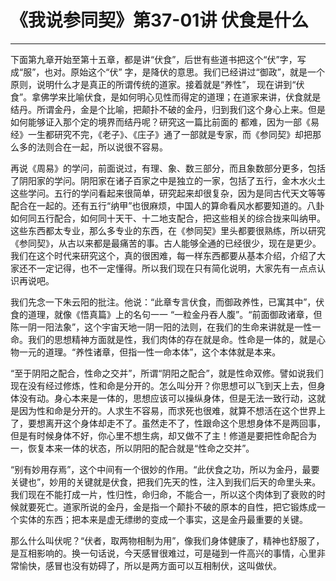 # 《我说参同契》第37-01讲 伏食是什么

------

下面第九章开始至第十五章，都是讲“伏食”，后世有些道书把这个“伏”字，写成“服”，也对。原始这个“伏” 字，是降伏的意思。我们已经讲过“御政”，就是一个原则，说明什么才是真正的所谓传统的道家。接着就是“养性”， 现在讲到“伏食”。拿佛学来比喻伏食，是如何明心见性而得定的道理；在道家来讲，伏食就是结丹。所谓金丹，金是个比喻，把颠扑不破的金丹，归到我们这个身心上来。但是如何能够证入那个定的境界而结丹呢？研究这一篇比前面的 都难，因为一部《易经》一生都研究不完，《老子》、《庄子》通了一部就是专家，而《参同契》却把那么多的法则合在一起，所以说很不容易。

再说《周易》的学问，前面说过，有理、象、数三部分，而且象数部分更多，包括了阴阳家的学问。阴阳家在诸子百家之中是独立的一家，包括了五行，金木水火土这些学问。五行的学问看起来很简单，研究起来却很复杂，因为是同古代天文等等配合在一起的。还有五行“纳甲”也很麻烦，中国人的算命看风水都要知道的。八卦如何同五行配合，如何同十天干、十二地支配合，把这些相关的综合拢来叫纳甲。这些东西都太专业，那么多专业的东西，在《参同契》里头都要很熟练，所以研究《参同契》，从古以来都是最痛苦的事。古人能够全通的已经很少，现在是更少。我们在这个时代来研究这个，真的很困难，每一样东西都要从基本介绍，介绍了大家还不一定记得，也不一定懂得。所以我们现在只有简化说明，大家先有一点点认识再说吧。

我们先念一下朱云阳的批注。他说：“此章专言伏食，而御政养性，已寓其中”，伏食的道理，就像《悟真篇》上的名句一一 “一粒金丹吞人腹”。“前面御政诸章，但陈一阴一阳法象”，这个宇宙天地一阴一阳的法则，在我们的生命来讲就是一性一命。我们的思想精神方面就是性，我们肉体的存在就是命。性命是一体的，就是心物一元的道理。“养性诸章，但指一性一命本体”，这个本体就是本来。

“至于阴阳之配合，性命之交并”，所谓“阴阳之配合”，就是性命双修。譬如说我们现在没有经过修炼，性和命是分开的。怎么叫分开？你思想可以飞到天上去，但身体没有动。身心本来是一体的，思想应该可以操纵身体，但是无法一致行动，这就是因为性和命是分开的。人求生不容易，而求死也很难，就算不想活在这个世界上了，要想离开这个身体却走不了。虽然走不了，性跟命这个思想身体不是两回事，但是有时候身体不好，你心里不想生病，却又做不了主！修道是要把性命配合为一，恢复本来一体的状态，所以阴阳的配合就是“性命之交并”。

“别有妙用存焉”，这个中间有一个很妙的作用。“此伏食之功，所以为金丹，最要关键也”，妙用的关键就是伏食，把我们先天的性，注入到我们后天的命里头来。我们现在不能打成一片，性归性，命归命，不能合一，所以这个肉体到了衰败的时候就要死亡。道家所说的金丹，金是指一个颠扑不破的原本的自性，把它锻炼成一个实体的东西；把本来是虚无缥缈的变成一个事实，这是金丹最重要的关键。

那么什么叫伏呢？“伏者，取两物相制为用”，像我们身体健康了，精神也舒服了，是互相影响的。换一句话说，今天感冒很难过，可是碰到一件高兴的事情，心里非常愉快，感冒也没有妨碍了，所以是两方面可以互相制伏，这叫做伏。